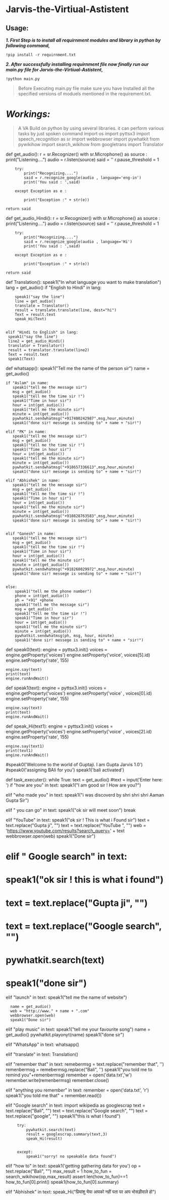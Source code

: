 # Jarvis-the-Virtiual-Astistent
## Usage:
***1. First Step is to install all requirnment modules and library in python by following command,*** 
```
!pip install -r requirnment.txt
```
***2. After successfully installing requirnment file now finally run our main.py file for Jarvis-the-Virtiual-Astistent,***
```
!python main.py
```
> Before Executing main.py file make sure you have Installed all the specified versions of moduels mentioned in the requirement.txt.


# ***Workings:***
> A VA Build on python by using several libraries. it can perform various tasks by just spoken command
import os
import pyttsx3
import speech_recognition as sr
import webbrowser
import pywhatkit
from pywikihow import search_wikihow
from googletrans import Translator




def get_audio():
    r = sr.Recognizer()
    with sr.Microphone() as source :
        print("Listening....")
        audio = r.listen(source)
        said = ''
        r.pause_threshold = 1

        try:
            print("Recognizing....")
            said = r.recognize_google(audio , language='eng-in')
            print('You said : ',said)

        except Exception as e :

            print("Exception :" + str(e))

    return said

def get_audio_Hindi():
    r = sr.Recognizer()
    with sr.Microphone() as source :
        print("Listening....")
        audio = r.listen(source)
        said = ''
        r.pause_threshold = 1

        try:
            print("Recognizing....")
            said = r.recognize_google(audio , language='Hi')
            print('You said : ',said)

        except Exception as e :

            print("Exception :" + str(e))

    return said

def Translation():
    speak1("In what language you want to make translation")
    lang = get_audio()
    if "English to Hindi" in lang:

        speak1("say the line")
        line = get_audio()
        translate = Translator()
        result = translate.translate(line, dest="hi")
        Text = result.text
        speak_Hi(Text)


    elif "Hindi to English" in lang:
     speak1("say the line")
     line2 = get_audio_Hindi()
     translator = Translator()
     result = translator.translate(line2)
     Text = result.text
     speak1(Text)

def whatsapp():
    speak1("Tell me the name of the person sir")
    name = get_audio()

    if "Aslam" in name:
       speak1("tell me the message sir")
       msg = get_audio()
       speak1("tell me the time sir !")
       speak1("Time in hour sir")
       hour = int(get_audio())
       speak1("tell me the minute sir")
       minute = int(get_audio())
       pywhatkit.sendwhatmsg("+917400242987",msg,hour,minute)
       speak1("done sir! messege is sending to" + name + "sir!")

    elif "PK" in name:
       speak1("tell me the message sir")
       msg = get_audio()
       speak1("tell me the time sir !")
       speak1("Time in hour sir")
       hour = int(get_audio())
       speak1("tell me the minute sir")
       minute = int(get_audio())
       pywhatkit.sendwhatmsg("+918657336613",msg,hour,minute)
       speak1("done sir! messege is sending to" + name + "sir!")

    elif "Abhishek" in name:
       speak1("tell me the message sir")
       msg = get_audio()
       speak1("tell me the time sir !")
       speak1("Time in hour sir")
       hour = int(get_audio())
       speak1("tell me the minute sir")
       minute = int(get_audio())
       pywhatkit.sendwhatmsg("+918828763583",msg,hour,minute)
       speak1("done sir! messege is sending to" + name + "sir!")


    elif "Ganesh" in name:
       speak1("tell me the message sir")
       msg = get_audio()
       speak1("tell me the time sir !")
       speak1("Time in hour sir")
       hour = int(get_audio())
       speak1("tell me the minute sir")
       minute = int(get_audio())
       pywhatkit.sendwhatmsg("+918268029972",msg,hour,minute)
       speak1("done sir! messege is sending to" + name + "sir!")


    else:
        speak1("tell me the phone number")
        phone = int(get_audio())
        ph = "+91" +phone
        speak1("tell me the message sir")
        msg = get_audio()
        speak1("tell me the time sir !")
        speak1("Time in hour sir")
        hour = int(get_audio())
        speak1("tell me the minute sir")
        minute = int(get_audio())
        pywhatkit.sendwhatmsg(ph, msg, hour, minute)
        speak1("done sir! messege is sending to" + name + "sir!")

def speak0(text):
    engine = pyttsx3.init()
    voices = engine.getProperty('voices')
    engine.setProperty('voice', voices[5].id)
    engine.setProperty('rate', 155)

    engine.say(text)
    print(text)
    engine.runAndWait()

def speak1(text):
    engine = pyttsx3.init()
    voices = engine.getProperty('voices')
    engine.setProperty('voice' , voices[0].id)
    engine.setProperty('rate', 155)




    engine.say(text)
    print(text)
    engine.runAndWait()

def speak_Hi(text1):
    engine = pyttsx3.init()
    voices = engine.getProperty('voices')
    engine.setProperty('voice' , voices[2].id)
    engine.setProperty('rate', 155)





    engine.say(text1)
    print(text1)
    engine.runAndWait()







#speak0('Welcome to the world of Guptaji. I am Gupta Jarvis 1.0')
#speak0('assigning BAli for you')
speak1('bali activated')



def task_executer():
 while  True:
  text = get_audio()
 #text = input('Enter here: ')
  if "how are you" in text:
      speak1("I am good sir !  How are you?")

  elif "who made you" in text:
      speak1("i was discoverd by shri shri shri Aaman Gupta Sir")


  elif " you can go" in text:
      speak1("ok sir will meet soon")
      break

  elif "YouTube" in text:
      speak1("ok sir ! This is what i Found sir")
      text = text.replace("Gupta ji", "")
      text = text.replace("YouTube ", "")
      web = 'https://www.youtube.com/results?search_query=' + text
      webbrowser.open(web)
      speak1("Done sir")

  # elif " Google search" in text:
  #     speak1("ok sir ! this is what i found")
  #     text = text.replace("Gupta ji", "")
  #     text = text.replace("Google search", "")
  #     pywhatkit.search(text)
  #     speak1("done sir")

  elif "launch" in text:
      speak1("tell me the name of website")


      name = get_audio()
      web = "http://www." + name + ".com"
      webbrowser.open(web)
      speak1("Done sir")

  elif "play music" in text:
      speak1("tell me your favourite song")
      name = get_audio()
      pywhatkit.playonyt(name)
      speak1("done sir")

  elif "WhatsApp" in text:
      whatsapp()

  elif "translate" in text:
      Translation()

  elif "remember that" in text:
      remebermsg = text.replace("remember that", '')
      remenbermsg = remebermsg.replace("Bali", '')
      speak1("you told me to remind you"+remenbermsg)
      remember = open('data.txt','w')
      remember.write(remenbermsg)
      remember.close()


  elif "anything you remember" in text:
      remember = open('data.txt', 'r')
      speak1("you told me that" + remember.read())


  elif "Google search" in text:
         import wikipedia as googlescrap
         text = text.replace("Bali", "")
         text = text.replace("Google search", "")
         text = text.replace("google", "")
         speak1("this is what I found")

         try:
             pywhatkit.search(text)
             result = googlescrap.summary(text,3)
             speak_Hi(result)


         except:
             speak1("sorry! no speakable data found")


  elif "how to" in text:
      speak1('getting gathering data for you')
      op = text.replace("Bali", "")
      max_result = 1
      how_to_fun = search_wikihow(op,max_result)
      assert len(how_to_fun)==1
      how_to_fun[0].print()
      speak1(how_to_fun[0].summary)

  elif "Abhishek" in text:
      speak_Hi("प्रियांशु भैया आपको नहीं पता पर आप भोसड़ीवाले हो")






